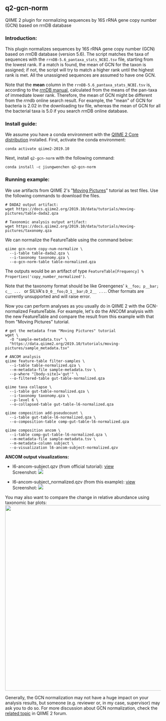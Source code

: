 ## q2-gcn-norm
QIIME 2 plugin for normalizing sequences by 16S rRNA gene copy number (GCN) based on rrnDB database

### Introduction:
This plugin normalizes sequences by 16S rRNA gene copy number (GCN) based on *rrn*DB database (version 5.6). The script matches the taxa of sequences with the ```rrnDB-5.6_pantaxa_stats_NCBI.tsv``` file, starting from the lowest rank. If a match is found, the mean of GCN for the taxon is assigned; if not, the script will try to match a higher rank until the highest rank is met. All the unassigned sequences are assumed to have one GCN.

Note that the **mean** column in the ```rrnDB-5.6_pantaxa_stats_NCBI.tsv``` is, according to the [*rrn*DB manual](https://rrndb.umms.med.umich.edu/help/), calculated from the means of the pan-taxa of immediate lower rank. Therefore, the mean of GCN might be different from the *rrn*db online search result. For example, the "mean" of GCN for bacteria is 2.02 in the downloading tsv file, whereas the mean of GCN for all the bacterial taxa is 5.0 if you search *rrn*DB online database.

### Install guide:

We assume you have a conda environment with the [QIIME 2 Core distribution](https://docs.qiime2.org/2019.10/install/) installed. First, activate the conda environment:
```
conda activate qiime2-2019.10
``` 

Next, install ```q2-gcn-norm``` with the following command:
```
conda install -c jiungwenchen q2-gcn-norm
```

### Running example:

We use artifacts from QIIME 2's "[Moving Pictures](https://docs.qiime2.org/2019.10/tutorials/moving-pictures/)" tutorial as test files. Use the following commands to download the files. 
```
# DADA2 output artifact:
wget https://docs.qiime2.org/2019.10/data/tutorials/moving-pictures/table-dada2.qza

# Taxonomic analysis output artifact:
wget https://docs.qiime2.org/2019.10/data/tutorials/moving-pictures/taxonomy.qza
```

We can normalize the FeatureTable using the command below:
```
qiime gcn-norm copy-num-normalize \
  --i-table table-dada2.qza \
  --i-taxonomy taxonomy.qza \
  --o-gcn-norm-table table-normalized.qza
```
The outputs would be an artifact  of type ```FeatureTable[Frequency] % Properties('copy_number_normalized')```.

Note that the taxonomy format should be like Greengenes' ```k__foo; p__bar; c__ ... ``` or SILVA's ```D_0__foo;D_1__bar;D_2__ ...```. Other formats are currently unsupported and will raise error.

Now you can perform analyses as you usually do in QIIME 2 with the GCN-normalized FeatureTable. For example, let's do the ANCOM analysis with the new FeatureTable and compare the result from this example with that from "Moving Pictures" tutorial.

```
# get the metadata from "Moving Pictures" tutorial
wget \
  -O "sample-metadata.tsv" \
  "https://data.qiime2.org/2019.10/tutorials/moving-pictures/sample_metadata.tsv"

# ANCOM analysis
qiime feature-table filter-samples \
  --i-table table-normalized.qza \
  --m-metadata-file sample-metadata.tsv \
  --p-where "[body-site]='gut'" \
  --o-filtered-table gut-table-normalized.qza
  
qiime taxa collapse \
  --i-table gut-table-normalized.qza \
  --i-taxonomy taxonomy.qza \
  --p-level 6 \
  --o-collapsed-table gut-table-l6-normalized.qza

qiime composition add-pseudocount \
  --i-table gut-table-l6-normalized.qza \
  --o-composition-table comp-gut-table-l6-normalized.qza

qiime composition ancom \
  --i-table comp-gut-table-l6-normalized.qza \
  --m-metadata-file sample-metadata.tsv \
  --m-metadata-column subject \
  --o-visualization l6-ancom-subject-normalized.qzv
```

**ANCOM output visualizations:**
* l6-ancom-subject.qzv (from official tutorial): [view](https://view.qiime2.org/visualization/?type=html&src=https%3A%2F%2Fdocs.qiime2.org%2F2019.10%2Fdata%2Ftutorials%2Fmoving-pictures%2Fl6-ancom-subject.qzv)  
 Screenshot:
 ![](https://imgur.com/UZwSquw.jpg)

* l6-ancom-subject_normalized.qzv (from this example): [view](https://view.qiime2.org/visualization/?type=html&src=https://rawcdn.githack.com/Jiung-Wen/miscellaneous-/9dcb49b5a701e58b3b7d5538c0eff966b75bc320/16S_copy_num_normalize/l6-ancom-subject_normalized.qzv)  
Screenshot:
![](https://imgur.com/R2y1tF5.jpg)


You may also want to compare the change in relative abundance using taxonomic bar plots:
<img src="https://imgur.com/AkTMmWn.jpg" width="600">

Generally, the GCN normalization may not have a huge impact on your analysis results, but someone (e.g. reviewer or, in my case, supervisor) may ask you to do so. For more discussion about GCN normalization, check the [related topic](https://forum.qiime2.org/t/16s-copy-number-normalization/2575) in QIIME 2 forum.
